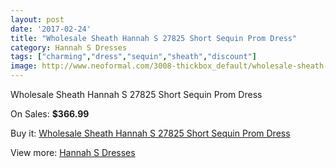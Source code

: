 ```yaml
---
layout: post
date: '2017-02-24'
title: "Wholesale Sheath Hannah S 27825 Short Sequin Prom Dress"
category: Hannah S Dresses
tags: ["charming","dress","sequin","sheath","discount"]
image: http://www.neoformal.com/3008-thickbox_default/wholesale-sheath-hannah-s-27825-short-sequin-prom-dress.jpg
---
```

Wholesale Sheath Hannah S 27825 Short Sequin Prom Dress

On Sales: **$366.99**
<a href="https://www.neoformal.com/en/hannah-s-dresses/1119-wholesale-sheath-hannah-s-27825-short-sequin-prom-dress.html"><amp-img layout="responsive" width="600" height="600" src="//www.neoformal.com/3008-thickbox_default/wholesale-sheath-hannah-s-27825-short-sequin-prom-dress.jpg" alt="Wholesale Sheath Hannah S 27825 Short Sequin Prom Dress 0" /></a>
<a href="https://www.neoformal.com/en/hannah-s-dresses/1119-wholesale-sheath-hannah-s-27825-short-sequin-prom-dress.html"><amp-img layout="responsive" width="600" height="600" src="//www.neoformal.com/3010-thickbox_default/wholesale-sheath-hannah-s-27825-short-sequin-prom-dress.jpg" alt="Wholesale Sheath Hannah S 27825 Short Sequin Prom Dress 1" /></a>
<a href="https://www.neoformal.com/en/hannah-s-dresses/1119-wholesale-sheath-hannah-s-27825-short-sequin-prom-dress.html"><amp-img layout="responsive" width="600" height="600" src="//www.neoformal.com/3009-thickbox_default/wholesale-sheath-hannah-s-27825-short-sequin-prom-dress.jpg" alt="Wholesale Sheath Hannah S 27825 Short Sequin Prom Dress 2" /></a>

Buy it: [Wholesale Sheath Hannah S 27825 Short Sequin Prom Dress](https://www.neoformal.com/en/hannah-s-dresses/1119-wholesale-sheath-hannah-s-27825-short-sequin-prom-dress.html "Wholesale Sheath Hannah S 27825 Short Sequin Prom Dress")

View more: [Hannah S Dresses](https://www.neoformal.com/en/12-hannah-s-dresses "Hannah S Dresses")